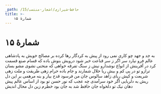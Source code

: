 ```yaml
---
_path: /حافظ-شیرازی/اشعار-منتسب/15
title: >-
    شمارهٔ ۱۵
---
```

# شمارهٔ ۱۵

به جد و جهد چو کاری نمی رود از پیش
به کردگار رها کرده بر مصالح خویش
به پادشاهی عالم فرو نیارد سر
اگر ز سر قناعت خبر شود درویش
بنوش باده که قسام صنع قسمت کرد
در آفرینش از انواع نوشدارو نیش
ز سنگ تفرقه خواهی که منحنی نشوی
مشو بسان ترازو تو در پی کم و بیش
ریا حلال شمارند و جام باده حرام
زهی طریقت و ملت زهی شریعت و کیش
ریای زاهد سالوس جان من فرسود
قدح بیار و بنه مرهمی بر این دل ریش
به دلربایی اگر خود سرآمدی چه عجب
که نور حسن تو بود از اساس عالم پیش
دهان نیک تو دلخواه جان حافظ شد
به جان بود خطرم زین دل محال اندیش
